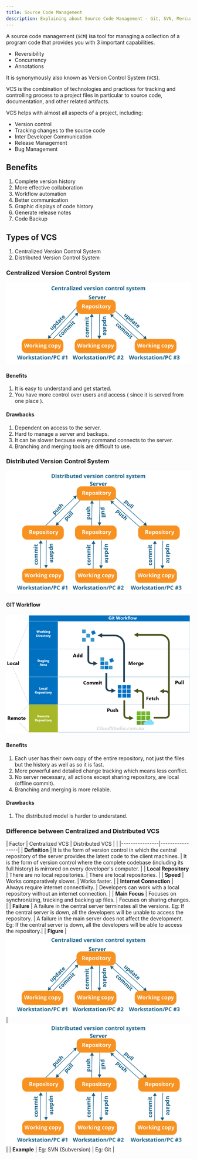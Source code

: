 ```yaml
---
title: Source Code Management
description: Explaining about Source Code Management - Git, SVN, Mercurial, Subversion etc.
---
```


A source code management (`SCM`) isa tool for managing a collection of a program code that provides you with 3 important capabilities.

- Reversibility
- Concurrency
- Annotations

It is synonymously also known as Version Control System (`VCS`).

VCS is the combination of technologies and practices for tracking and controlling process to a project files in particular to source code, documentation, and other related artifacts.

VCS helps with almost all aspects of a project, including:  

- Version control
- Tracking changes to the source code
- Inter Developer Communication
- Release Management
- Bug Management

## Benefits
1. Complete version history
2. More effective collaboration
3. Workflow automation
4. Better communication
5. Graphic displays of code history
6. Generate release notes
7. Code Backup

## Types of VCS
1. Centralized Version Control System
2. Distributed Version Control System

### Centralized Version Control System

![Centralized VCS](../assets/images/centralized-vcs.png)

#### Benefits
1. It is easy to understand and get started.
2. You have more control over users and access ( since it is served from one place ).

#### Drawbacks
1. Dependent on access to the server.
2. Hard to manage a server and backups.
3. It can be slower because every command connects to the server.
4. Branching and merging tools are difficult to use.


### Distributed Version Control System

![Distributed VCS](../assets/images/distributed-vcs.png)

#### GIT Workflow
![GIT Workflow](../assets/images/git-workflow.png)

#### Benefits
1. Each user has their own copy of the entire repository, not just the files but the history as well  as so it is fast.
2. More powerful and detailed change tracking which means less conflict.
3. No server necessary, all actions except sharing repository, are local (offline commit).
4. Branching and merging is more reliable.

#### Drawbacks
1. The distributed model is harder to understand.

### Difference between Centralized and Distributed VCS

| Factor | Centralized VCS | Distributed VCS |
| |----------------|-----------------|
| **Definition** | It is the form of version control in which the central repository of the server provides the latest code to the client machines. | It is the form of version control where the complete codebase (including its full history) is mirrored on every developer's computer. |
| **Local Repository** | There are no local repositories. | There are local repositories. |
| **Speed** | Works comparatively slower. | Works faster. |
| **Internet Connection** | Always require internet connectivity. | Developers can work with a local repository without an internet connection. |
| **Main Focus** | Focuses on synchronizing, tracking and backing up files. | Focuses on sharing changes. |
| **Failure** | A failure in the central server terminates all the versions. Eg: If the central server is down, all the developers will be unable to access the repository. | A failure in the main server does not affect the development. Eg: If the central server is down, all the developers will be able to access the repository.|
| **Figure** | ![Centralized VCS](../assets/images/centralized-vcs.png) | ![Distributed VCS](../assets/images/distributed-vcs.png) |
| **Example** | Eg: SVN (Subversion) | Eg: Git |

